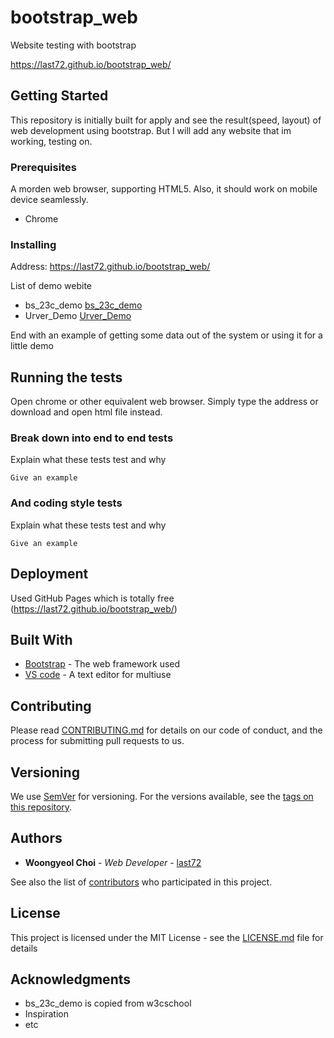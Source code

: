 # bootstrap_web

Website testing with bootstrap

https://last72.github.io/bootstrap_web/

## Getting Started

This repository is initially built for apply and see the result(speed, layout) of web development using bootstrap. But I will add any website that im working, testing on.

### Prerequisites

A morden web browser, supporting HTML5. Also, it should work on mobile device seamlessly.

* Chrome

### Installing

Address: https://last72.github.io/bootstrap_web/

List of demo webite

* bs_23c_demo [bs_23c_demo](https://last72.github.io/bootstrap_web/bs_23c_demo.html)
* Urver_Demo [Urver_Demo](https://last72.github.io/bootstrap_web/urver_demo.html)

End with an example of getting some data out of the system or using it for a little demo

## Running the tests

Open chrome or other equivalent web browser. Simply type the address or download and open html file instead.

### Break down into end to end tests

Explain what these tests test and why

```
Give an example
```

### And coding style tests

Explain what these tests test and why

```
Give an example
```

## Deployment

Used GitHub Pages which is totally free (https://last72.github.io/bootstrap_web/)

## Built With

* [Bootstrap](https://getbootstrap.com/) - The web framework used
* [VS code](https://code.visualstudio.com/) - A text editor for multiuse

## Contributing

Please read [CONTRIBUTING.md](https://gist.github.com/PurpleBooth/b24679402957c63ec426) for details on our code of conduct, and the process for submitting pull requests to us.

## Versioning

We use [SemVer](http://semver.org/) for versioning. For the versions available, see the [tags on this repository](https://github.com/your/project/tags). 

## Authors

* **Woongyeol Choi** - *Web Developer* - [last72](https://github.com/last72/)

See also the list of [contributors](https://github.com/your/project/contributors) who participated in this project.

## License

This project is licensed under the MIT License - see the [LICENSE.md](LICENSE.md) file for details

## Acknowledgments

* bs_23c_demo is copied from w3cschool
* Inspiration
* etc
